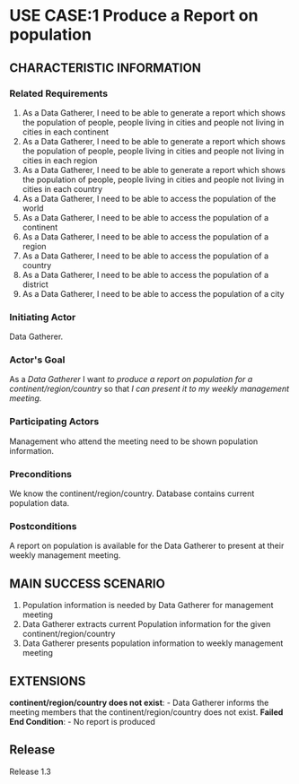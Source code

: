 # USE CASE:1 Produce a Report on population

## CHARACTERISTIC INFORMATION

### Related Requirements
1. As a Data Gatherer, I need to be able to generate a report which shows the population of people,
   people living in cities and people not living in cities in each continent
2. As a Data Gatherer, I need to be able to generate a report which shows the population of people, 
   people living in cities and people not living in cities in each region
3. As a Data Gatherer, I need to be able to generate a report which shows the population of people,
   people living in cities and people not living in cities in each country
4. As a Data Gatherer, I need to be able to access the population of the world
5. As a Data Gatherer, I need to be able to access the population of a continent
6. As a Data Gatherer, I need to be able to access the population of a region
7. As a Data Gatherer, I need to be able to access the population of a country
8. As a Data Gatherer, I need to be able to access the population of a district
9. As a Data Gatherer, I need to be able to access the population of a city

### Initiating Actor
Data Gatherer.

### Actor's Goal
As a *Data Gatherer* I want *to produce a report on population for a continent/region/country* so that
*I can present it to my weekly management meeting.*

### Participating Actors
Management who attend the meeting need to be shown population information.

### Preconditions
We know the continent/region/country. Database contains current population data.

### Postconditions
A report on population is available for the Data Gatherer to present at their weekly management meeting.

## MAIN SUCCESS SCENARIO
1. Population information is needed by Data Gatherer for management meeting
2. Data Gatherer extracts current Population information for the given continent/region/country
3. Data Gatherer presents population information to weekly management meeting

## EXTENSIONS
**continent/region/country does not exist**:
    - Data Gatherer informs the meeting members that the continent/region/country does not exist.
**Failed End Condition**:
    - No report is produced

## Release

Release 1.3